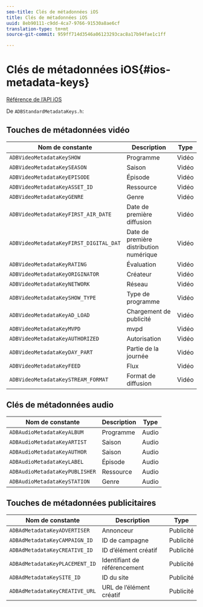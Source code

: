 ```yaml
---
seo-title: Clés de métadonnées iOS
title: Clés de métadonnées iOS
uuid: 8eb90111-c9dd-4ca7-9766-91530a8ae6cf
translation-type: tm+mt
source-git-commit: 959ff714d3546a06123293cac8a17b94fae1c1ff

---
```



# Clés de métadonnées iOS{#ios-metadata-keys}

[Référence de l’API iOS](https://adobe-marketing-cloud.github.io/media-sdks/reference/ios/)

De `ADBStandardMetadataKeys.h`:

## Touches de métadonnées vidéo

| Nom de constante | Description | Type |
|---|---|---|
| `ADBVideoMetadataKeySHOW` | Programme | Vidéo |
| `ADBVideoMetadataKeySEASON` | Saison | Vidéo |
| `ADBVideoMetadataKeyEPISODE` | Épisode | Vidéo |
| `ADBVideoMetadataKeyASSET_ID` | Ressource | Vidéo |
| `ADBVideoMetadataKeyGENRE` | Genre | Vidéo |
| `ADBVideoMetadataKeyFIRST_AIR_DATE` | Date de première diffusion | Vidéo |
| `ADBVideoMetadataKeyFIRST_DIGITAL_DAT` | Date de première distribution numérique | Vidéo |
| `ADBVideoMetadataKeyRATING` | Évaluation | Vidéo |
| `ADBVideoMetadataKeyORIGINATOR` | Créateur | Vidéo |
| `ADBVideoMetadataKeyNETWORK` | Réseau | Vidéo |
| `ADBVideoMetadataKeySHOW_TYPE` | Type de programme | Vidéo |
| `ADBVideoMetadataKeyAD_LOAD` | Chargement de publicité | Vidéo |
| `ADBVideoMetadataKeyMVPD` | mvpd | Vidéo |
| `ADBVideoMetadataKeyAUTHORIZED` | Autorisation | Vidéo |
| `ADBVideoMetadataKeyDAY_PART` | Partie de la journée | Vidéo |
| `ADBVideoMetadataKeyFEED` | Flux | Vidéo |
| `ADBVideoMetadataKeySTREAM_FORMAT` | Format de diffusion | Vidéo |

## Clés de métadonnées audio

| Nom de constante | Description | Type |
|---|---|---|
| `ADBAudioMetadataKeyALBUM` | Programme | Audio |
| `ADBAudioMetadataKeyARTIST` | Saison | Audio |
| `ADBAudioMetadataKeyAUTHOR` | Saison | Audio |
| `ADBAudioMetadataKeyLABEL` | Épisode | Audio |
| `ADBAudioMetadataKeyPUBLISHER` | Ressource | Audio |
| `ADBAudioMetadataKeySTATION` | Genre | Audio |

## Touches de métadonnées publicitaires

| Nom de constante | Description | Type |
|---|---|---|
| `ADBAdMetadataKeyADVERTISER` | Annonceur | Publicité |
| `ADBAdMetadataKeyCAMPAIGN_ID` | ID de campagne | Publicité |
| `ADBAdMetadataKeyCREATIVE_ID` | ID d’élément créatif | Publicité |
| `ADBAdMetadataKeyPLACEMENT_ID` | Identifiant de référencement | Publicité |
| `ADBAdMetadataKeySITE_ID` | ID du site | Publicité |
| `ADBAdMetadataKeyCREATIVE_URL` | URL de l’élément créatif | Publicité |


